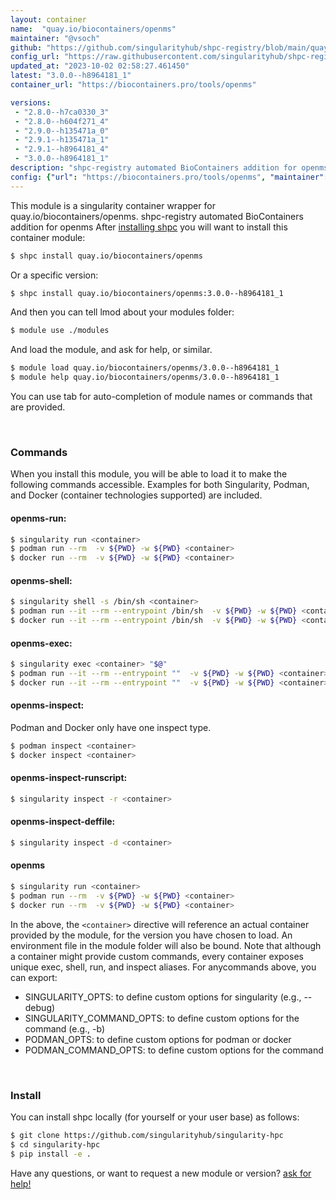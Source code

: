 ```yaml
---
layout: container
name:  "quay.io/biocontainers/openms"
maintainer: "@vsoch"
github: "https://github.com/singularityhub/shpc-registry/blob/main/quay.io/biocontainers/openms/container.yaml"
config_url: "https://raw.githubusercontent.com/singularityhub/shpc-registry/main/quay.io/biocontainers/openms/container.yaml"
updated_at: "2023-10-02 02:58:27.461450"
latest: "3.0.0--h8964181_1"
container_url: "https://biocontainers.pro/tools/openms"

versions:
 - "2.8.0--h7ca0330_3"
 - "2.8.0--h604f271_4"
 - "2.9.0--h135471a_0"
 - "2.9.1--h135471a_1"
 - "2.9.1--h8964181_4"
 - "3.0.0--h8964181_1"
description: "shpc-registry automated BioContainers addition for openms"
config: {"url": "https://biocontainers.pro/tools/openms", "maintainer": "@vsoch", "description": "shpc-registry automated BioContainers addition for openms", "latest": {"3.0.0--h8964181_1": "sha256:a5b9906619e4480ad40e31e363b3ba5a50873f20d927ec6cce08d3626b235427"}, "tags": {"2.8.0--h7ca0330_3": "sha256:37623d295f4fa1808a1e92e31f2ebe402bcb733208a2d05218e31748f0d543d5", "2.8.0--h604f271_4": "sha256:ee39863df3e468d10e1a79e2388a9be848f5c8c3dc1ff1687c97c649309525cd", "2.9.0--h135471a_0": "sha256:4b5dffd6d6684de74fc5e911733200da79b3d3a715eb3d7924c1e72e0076fefe", "2.9.1--h135471a_1": "sha256:8e23744613aa8a5c49737623fb9bb507cec5978fa50e56b35ebebdf4afb9c56e", "2.9.1--h8964181_4": "sha256:c5b5d7030b28ed946d195ef204408f28d241a88479e3c1d8d712245ed0703956", "3.0.0--h8964181_1": "sha256:a5b9906619e4480ad40e31e363b3ba5a50873f20d927ec6cce08d3626b235427"}, "docker": "quay.io/biocontainers/openms"}
---
```


This module is a singularity container wrapper for quay.io/biocontainers/openms.
shpc-registry automated BioContainers addition for openms
After [installing shpc](#install) you will want to install this container module:


```bash
$ shpc install quay.io/biocontainers/openms
```

Or a specific version:

```bash
$ shpc install quay.io/biocontainers/openms:3.0.0--h8964181_1
```

And then you can tell lmod about your modules folder:

```bash
$ module use ./modules
```

And load the module, and ask for help, or similar.

```bash
$ module load quay.io/biocontainers/openms/3.0.0--h8964181_1
$ module help quay.io/biocontainers/openms/3.0.0--h8964181_1
```

You can use tab for auto-completion of module names or commands that are provided.

<br>

### Commands

When you install this module, you will be able to load it to make the following commands accessible.
Examples for both Singularity, Podman, and Docker (container technologies supported) are included.

#### openms-run:

```bash
$ singularity run <container>
$ podman run --rm  -v ${PWD} -w ${PWD} <container>
$ docker run --rm  -v ${PWD} -w ${PWD} <container>
```

#### openms-shell:

```bash
$ singularity shell -s /bin/sh <container>
$ podman run --it --rm --entrypoint /bin/sh  -v ${PWD} -w ${PWD} <container>
$ docker run --it --rm --entrypoint /bin/sh  -v ${PWD} -w ${PWD} <container>
```

#### openms-exec:

```bash
$ singularity exec <container> "$@"
$ podman run --it --rm --entrypoint ""  -v ${PWD} -w ${PWD} <container> "$@"
$ docker run --it --rm --entrypoint ""  -v ${PWD} -w ${PWD} <container> "$@"
```

#### openms-inspect:

Podman and Docker only have one inspect type.

```bash
$ podman inspect <container>
$ docker inspect <container>
```

#### openms-inspect-runscript:

```bash
$ singularity inspect -r <container>
```

#### openms-inspect-deffile:

```bash
$ singularity inspect -d <container>
```



#### openms

```bash
$ singularity run <container>
$ podman run --rm  -v ${PWD} -w ${PWD} <container>
$ docker run --rm  -v ${PWD} -w ${PWD} <container>
```


In the above, the `<container>` directive will reference an actual container provided
by the module, for the version you have chosen to load. An environment file in the
module folder will also be bound. Note that although a container
might provide custom commands, every container exposes unique exec, shell, run, and
inspect aliases. For anycommands above, you can export:

 - SINGULARITY_OPTS: to define custom options for singularity (e.g., --debug)
 - SINGULARITY_COMMAND_OPTS: to define custom options for the command (e.g., -b)
 - PODMAN_OPTS: to define custom options for podman or docker
 - PODMAN_COMMAND_OPTS: to define custom options for the command

<br>

### Install

You can install shpc locally (for yourself or your user base) as follows:

```bash
$ git clone https://github.com/singularityhub/singularity-hpc
$ cd singularity-hpc
$ pip install -e .
```

Have any questions, or want to request a new module or version? [ask for help!](https://github.com/singularityhub/singularity-hpc/issues)